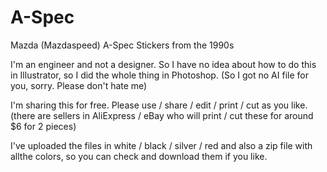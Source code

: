 # A-Spec
Mazda (Mazdaspeed) A-Spec Stickers from the 1990s

I'm an engineer and not a designer. So I have no idea about how to do this in Illustrator, so I did the whole thing in Photoshop. (So I got no AI file for you, sorry. Please don't hate me)

I'm sharing this for free. Please use / share / edit / print / cut as you like. (there are sellers in AliExpress / eBay who will print / cut these for around $6 for 2 pieces)

I've uploaded the files in white / black / silver / red and also a zip file with allthe colors, so you can check and download them if you like.

